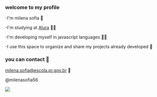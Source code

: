 ### welcome to my profile 

-I'm milena sofia 👧

-I'm studying at [Alura](https://www.alura.pr.gov.br) 👩‍🎓

-I'm developing myself in javascript languages 👩‍🎓

-I use this space to organize and share my projects already developed 🖤

### you can contact 📧

milena.sofia@escola.pr.gov.br 📧

@milenasofia56

![](https://tenor.com/pt-BR/view/hasher-happy-sticker-gif-24532284)
